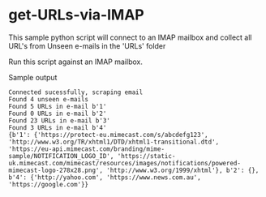 # get-URLs-via-IMAP
This sample python script will connect to an IMAP mailbox and collect all URL's from Unseen e-mails in the 'URLs' folder


Run this script against an IMAP mailbox.

Sample output

````
Connected sucessfully, scraping email
Found 4 unseen e-mails
Found 5 URLs in e-mail b'1'
Found 0 URLs in e-mail b'2'
Found 23 URLs in e-mail b'3'
Found 3 URLs in e-mail b'4'
{b'1': {'https://protect-eu.mimecast.com/s/abcdefg123', 'http://www.w3.org/TR/xhtml1/DTD/xhtml1-transitional.dtd', 'https://eu-api.mimecast.com/branding/mime-sample/NOTIFICATION_LOGO_ID', 'https://static-uk.mimecast.com/mimecast/resources/images/notifications/powered-mimecast-logo-278x28.png', 'http://www.w3.org/1999/xhtml'}, b'2': {}, b'4': {'http://yahoo.com', 'https://www.news.com.au', 'https://google.com'}}

````
